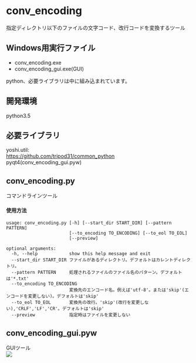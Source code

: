 conv_encoding
=====
指定ディレクトリ以下のファイルの文字コード、改行コードを変換するツール

Windows用実行ファイル
-----
+ conv_encoding.exe  
+ conv_encoding_gui.exe(GUI)    

python、必要ライブラリは中に組み込まれています。

開発環境
-----
python3.5

必要ライブラリ
-----
yoshi.util:  
<https://github.com/tripod31/common_python>  
pyqt4(conv_encoding_gui.pyw)

conv_encoding.py
-----
コマンドラインツール

#### 使用方法
```
usage: conv_encoding.py [-h] [--start_dir START_DIR] [--pattern PATTERN]
                        [--to_encoding TO_ENCODING] [--to_eol TO_EOL]
                        [--preview]

optional arguments:
  -h, --help            show this help message and exit
  --start_dir START_DIR ファイルがあるディレクトリ。デフォルトはカレントディレクトリ。
  --pattern PATTERN     処理されるファイルのファイル名のパターン。デフォルトは'*.txt'
  --to_encoding TO_ENCODING
                        変換先のエンコード名。例えば'utf-8'。または'skip'(エンコードを変更しない)。デフォルトは'skip'
  --to_eol TO_EOL       変換先の改行。'skip'(改行を変更しない),'CRLF','LF','CR'。デフォルトは'skip'
  --preview             指定時はファイルを変更しない
```
conv_encoding_gui.pyw
-----
GUIツール  
<img src="https://user-images.githubusercontent.com/6335693/50577304-e1d91a00-0e68-11e9-8604-7d57c522b959.jpg">
